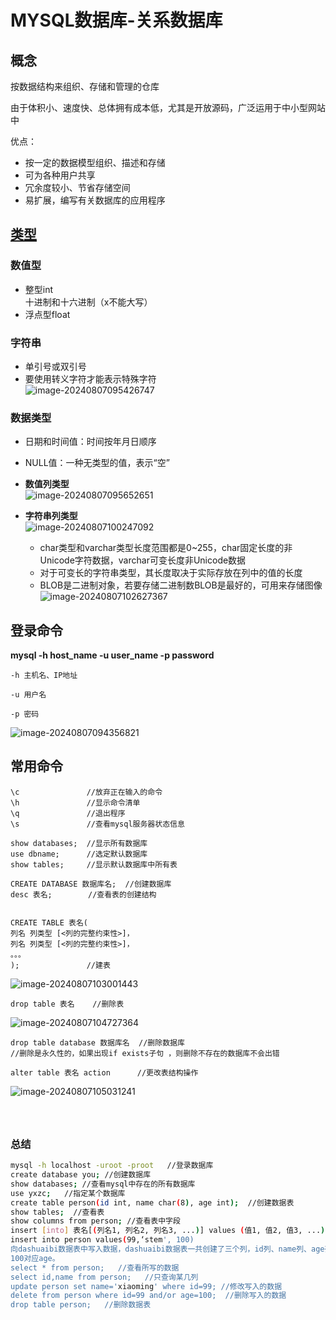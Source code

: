 # MYSQL数据库-关系数据库

## 概念

​按数据结构来组织、存储和管理的仓库

由于体积小、速度快、总​体拥有成本低，尤其是开放源码，广泛运用于中小型网站中

优点：

* 按一定的数据模型组织、描述和存储
* 可为各种用户共享
* 冗余度较小、节省存储空间
* 易扩展，编写有关数据库的应用程序

## [类型](https://www.runoob.com/mysql/mysql-data-types.html)

### 数值型

* 整型int  
  十进制和十六进制（x不能大写）
* 浮点型float

### 字符串

* 单引号或双引号
* 要使用转义字符才能表示特殊字符  
  ​![image-20240807095426747](file:///C:/Users/Lenovo/AppData/Roaming/Typora/typora-user-images/image-20240807095426747.png?lastModify=1729598356)​

### 数据类型

* 日期和时间值：时间按年月日顺序
* NULL值：一种无类型的值，表示“空”
* **数值列类型**  
  ​![image-20240807095652651](file:///C:/Users/Lenovo/AppData/Roaming/Typora/typora-user-images/image-20240807095652651.png?lastModify=1729598356)​
* **字符串列类型**  
  ​![image-20240807100247092](file:///C:/Users/Lenovo/AppData/Roaming/Typora/typora-user-images/image-20240807100247092.png?lastModify=1729598356)​

  * char类型和varchar类型长度范围都是0~255，char固定长度的非Unicode字符数据，varchar可变长度非Unicode数据
  * 对于可变长的字符串类型，其长度取决于实际存放在列中的值的长度
  * BLOB是二进制对象，若要存储二进制数BLOB是最好的，可用来存储图像  
    ​![image-20240807102627367](file:///C:/Users/Lenovo/AppData/Roaming/Typora/typora-user-images/image-20240807102627367.png?lastModify=1729598356)​

## 登录命令

**mysql -h host_name -u user_name -p password**

```
-h 主机名、IP地址

-u 用户名

-p 密码
```

​![image-20240807094356821](file:///C:/Users/Lenovo/AppData/Roaming/Typora/typora-user-images/image-20240807094356821.png?lastModify=1729598356)​

## 常用命令

```
\c               //放弃正在输入的命令
\h               //显示命令清单
\q               //退出程序 
\s               //查看mysql服务器状态信息
```

```
show databases;  //显示所有数据库
use dbname;      //选定默认数据库
show tables;     //显示默认数据库中所有表

CREATE DATABASE 数据库名;  //创建数据库
desc 表名;        //查看表的创建结构


```

```
CREATE TABLE 表名(
列名 列类型 [<列的完整约束性>]，
列名 列类型 [<列的完整约束性>]，
。。。
);               //建表
```

​![image-20240807103001443](file:///C:/Users/Lenovo/AppData/Roaming/Typora/typora-user-images/image-20240807103001443.png?lastModify=1729598356)​

```
drop table 表名    //删除表
```

​![image-20240807104727364](file:///C:/Users/Lenovo/AppData/Roaming/Typora/typora-user-images/image-20240807104727364.png?lastModify=1729598356)​

```
drop table database 数据库名  //删除数据库
//删除是永久性的，如果出现if exists子句 ，则删除不存在的数据库不会出错 
```

```
alter table 表名 action      //更改表结构操作
```

​![image-20240807105031241](file:///C:/Users/Lenovo/AppData/Roaming/Typora/typora-user-images/image-20240807105031241.png?lastModify=1729598356)​

### 

‍

### 总结

```bash
mysql -h localhost -uroot -proot   //登录数据库
create database you; //创建数据库
show databases; //查看mysql中存在的所有数据库
use yxzc;   //指定某个数据库
create table person(id int, name char(8), age int);  //创建数据表
show tables;  //查看表
show columns from person; //查看表中字段
insert [into] 表名[(列名1, 列名2, 列名3, ...)] values (值1, 值2, 值3, ...);  //插入数据
insert into person values(99,‘stem', 100)  
向dashuaibi数据表中写入数据，dashuaibi数据表一共创建了三个列，id列、name列、age列，99对应id、you对应name、
100对应age。
select * from person;   //查看所写的数据
select id,name from person;   //只查询某几列
update person set name='xiaoming' where id=99; //修改写入的数据
delete from person where id=99 and/or age=100;  //删除写入的数据
drop table person;   //删除数据表
```

‍

‍
